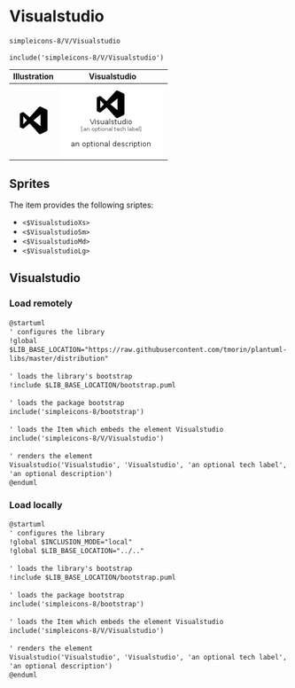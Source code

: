 # Visualstudio


```text
simpleicons-8/V/Visualstudio
```

```text
include('simpleicons-8/V/Visualstudio')
```



| Illustration | Visualstudio |
| :---: | :---: |
| ![illustration for Illustration](../../simpleicons-8/V/Visualstudio.png) | ![illustration for Visualstudio](../../simpleicons-8/V/Visualstudio.Local.png) |



## Sprites
The item provides the following sriptes:

- `<$VisualstudioXs>`
- `<$VisualstudioSm>`
- `<$VisualstudioMd>`
- `<$VisualstudioLg>`





## Visualstudio

### Load remotely
```plantuml
@startuml
' configures the library
!global $LIB_BASE_LOCATION="https://raw.githubusercontent.com/tmorin/plantuml-libs/master/distribution"

' loads the library's bootstrap
!include $LIB_BASE_LOCATION/bootstrap.puml

' loads the package bootstrap
include('simpleicons-8/bootstrap')

' loads the Item which embeds the element Visualstudio
include('simpleicons-8/V/Visualstudio')

' renders the element
Visualstudio('Visualstudio', 'Visualstudio', 'an optional tech label', 'an optional description')
@enduml
```

### Load locally
```plantuml
@startuml
' configures the library
!global $INCLUSION_MODE="local"
!global $LIB_BASE_LOCATION="../.."

' loads the library's bootstrap
!include $LIB_BASE_LOCATION/bootstrap.puml

' loads the package bootstrap
include('simpleicons-8/bootstrap')

' loads the Item which embeds the element Visualstudio
include('simpleicons-8/V/Visualstudio')

' renders the element
Visualstudio('Visualstudio', 'Visualstudio', 'an optional tech label', 'an optional description')
@enduml
```

